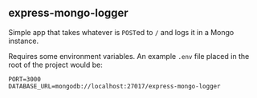 ## express-mongo-logger

Simple app that takes whatever is `POST`ed to `/` and logs it in a Mongo instance.

Requires some environment variables. An example `.env` file placed in the root of the project would be:
```
PORT=3000
DATABASE_URL=mongodb://localhost:27017/express-mongo-logger
```
